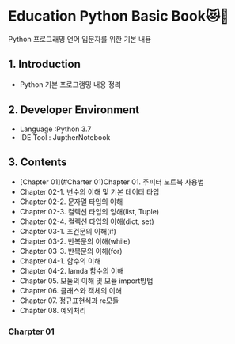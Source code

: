 # Education Python Basic Book:heart_eyes_cat:🧙

Python 프로그래밍 언어 입문자를 위한 기본 내용

## 1. Introduction
  - Python 기본 프로그램밍 내용 정리

## 2. Developer Environment
  - Language :Python 3.7
  - IDE Tool : JuptherNotebook



## 3. Contents
  - [Chapter 01](#Charter 01)Chapter 01. 주피터 노트북 사용법
  - Chapter 02-1. 변수의 이해 및 기본 데이터 타입
  - Chapter 02-2. 문자열 타입의 이해
  - Chapter 02-3. 컬렉션 타입의 잉해(list, Tuple)
  - Chapter 02-4. 컬렉션 타입의 이해(dict, set)
  - Chapter 03-1. 조건문의 이해(if)
  - Chapter 03-2. 반복문의 이해(while)
  - Chapter 03-3. 반복문의 이해(for)
  - Chapter 04-1. 함수의 이해
  - Chapter 04-2. lamda 함수의 이해
  - Chapter 05. 모듈의 이해 및 모듈 import방법
  - Chapter 06. 클래스와 객체의 이해
  - Chapter 07. 정규표현식과 re모듈
  - Chapter 08. 예외처리
  
  
### Charpter 01
